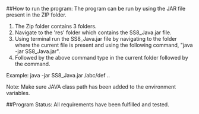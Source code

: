##How to run the program:
The program can be run by using the JAR file present in the ZIP folder.
1. The Zip folder contains 3 folders. 
2. Navigate to the 'res' folder which contains the SS8_Java.jar file.
3. Using terminal run the SS8_Java.jar file by navigating to the folder where the current file is present
 and using the following command, "java -jar SS8_Java.jar".
4. Followed by the above command type in the current folder followed by the command.

Example:
java -jar SS8_Java.jar /abc/def ..

Note: Make sure JAVA class path has been added to the environment variables.

##Program Status:
All requirements have been fulfilled and tested.


